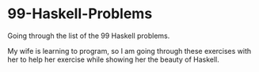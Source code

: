 # 99-Haskell-Problems
Going through the list of the 99 Haskell problems.

My wife is learning to program, so I am going through these exercises with her to help her exercise while showing her the beauty of Haskell.
